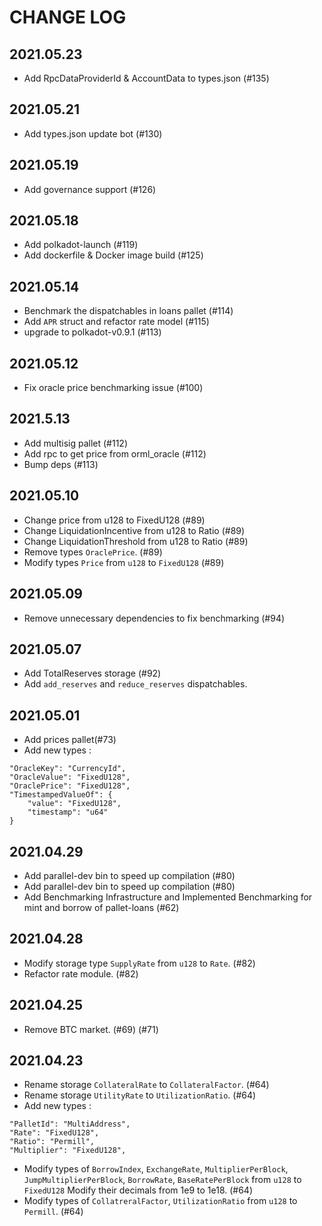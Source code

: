 # CHANGE LOG

## 2021.05.23

-   Add RpcDataProviderId & AccountData to types.json (#135)

## 2021.05.21

-   Add types.json update bot (#130)

## 2021.05.19

-   Add governance support (#126)

## 2021.05.18

-   Add polkadot-launch (#119)
-   Add dockerfile & Docker image build (#125)

## 2021.05.14

-   Benchmark the dispatchables in loans pallet (#114)
-   Add `APR` struct and refactor rate model (#115)
-   upgrade to polkadot-v0.9.1 (#113)

## 2021.05.12

-   Fix oracle price benchmarking issue (#100)

## 2021.5.13

-   Add multisig pallet (#112)
-   Add rpc to get price from orml_oracle (#112)
-   Bump deps (#113)

## 2021.05.10

-   Change price from u128 to FixedU128 (#89)
-   Change LiquidationIncentive from u128 to Ratio (#89)
-   Change LiquidationThreshold from u128 to Ratio (#89)
-   Remove types `OraclePrice`. (#89)
-   Modify types `Price` from `u128` to `FixedU128` (#89)

## 2021.05.09

-   Remove unnecessary dependencies to fix benchmarking (#94)

## 2021.05.07

-   Add TotalReserves storage (#92)
-   Add `add_reserves` and `reduce_reserves` dispatchables.

## 2021.05.01

-   Add prices pallet(#73)
-   Add new types :

```
"OracleKey": "CurrencyId",
"OracleValue": "FixedU128",
"OraclePrice": "FixedU128",
"TimestampedValueOf": {
    "value": "FixedU128",
    "timestamp": "u64"
}
```

## 2021.04.29

-   Add parallel-dev bin to speed up compilation (#80)
-   Add parallel-dev bin to speed up compilation (#80)
-   Add Benchmarking Infrastructure and Implemented Benchmarking for mint and borrow of pallet-loans (#62)

## 2021.04.28

-   Modify storage type `SupplyRate` from `u128` to `Rate`. (#82)
-   Refactor rate module. (#82)

## 2021.04.25

-   Remove BTC market. (#69) (#71)

## 2021.04.23

-   Rename storage `CollateralRate` to `CollateralFactor`. (#64)
-   Rename storage `UtilityRate` to `UtilizationRatio`. (#64)
-   Add new types :

```
"PalletId": "MultiAddress",
"Rate": "FixedU128",
"Ratio": "Permill",
"Multiplier": "FixedU128",
```

-   Modify types of `BorrowIndex`, `ExchangeRate`, `MultiplierPerBlock`, `JumpMultiplierPerBlock`, `BorrowRate`, `BaseRatePerBlock` from `u128` to `FixedU128` Modify their decimals from 1e9 to 1e18. (#64)
-   Modify types of `CollatreralFactor`, `UtilizationRatio` from `u128` to `Permill`. (#64)
